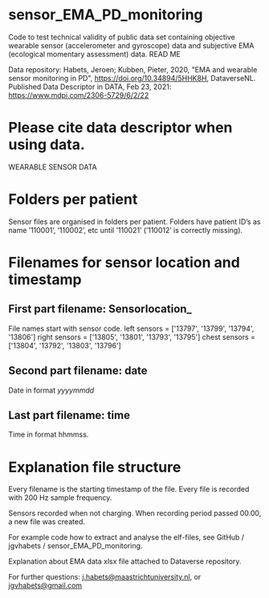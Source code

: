 # sensor_EMA_PD_monitoring
Code to test technical validity of public data set containing objective wearable sensor (accelerometer and gyroscope) data and subjective EMA (ecological momentary assessment) data.
READ ME

Data repository: Habets, Jeroen; Kubben, Pieter, 2020, "EMA and wearable sensor monitoring in PD", https://doi.org/10.34894/5HHK8H, DataverseNL.
Published Data Descriptor in DATA, Feb 23, 2021: https://www.mdpi.com/2306-5729/6/2/22 

# Please cite data descriptor when using data.

WEARABLE SENSOR DATA

# Folders per patient

Sensor files are organised in folders per patient. Folders have patient ID’s as name ’110001’, ’110002’, etc until ’110021’ (’110012’ is correctly missing).

# Filenames for sensor location and timestamp

## First part filename: Sensorlocation_

File names start with sensor code.
left sensors = ['13797', '13799', '13794', '13806']
right sensors = ['13805', '13801', '13793', '13795']
chest sensors = ['13804', '13792', '13803', '13796']

## Second part filename: date

Date in format _yyyymmdd_

## Last part filename: time

Time in format hhmmss.

# Explanation file structure

Every filename is the starting timestamp of the file. Every file is recorded with 200 Hz sample frequency.

Sensors recorded when not charging. When recording period passed 00.00, a new file was created.

For example code how to extract and analyse the elf-files, see GitHub / jgvhabets / sensor_EMA_PD_monitoring.

Explanation about EMA data xlsx file attached to Dataverse repository.

For further questions: j.habets@maastrichtuniversity.nl, or jgvhabets@gmail.com

 

